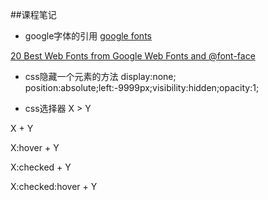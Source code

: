 ##课程笔记
* google字体的引用
[google fonts](https://www.google.com/fonts#QuickUsePlace:quickUse)

[20 Best Web Fonts from Google Web Fonts and @font-face](http://www.awwwards.com/20-best-web-fonts-from-google-web-fonts-and-font-face.html)


* css隐藏一个元素的方法
display:none; position:absolute;left:-9999px;visibility:hidden;opacity:1;

* css选择器
X > Y

X + Y

X:hover + Y

X:checked + Y

X:checked:hover + Y


